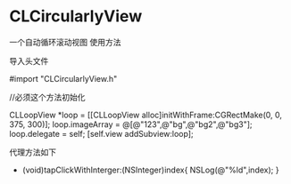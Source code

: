 # CLCircularlyView
一个自动循环滚动视图
使用方法

导入头文件


#import "CLCircularlyView.h"

 //必须这个方法初始化
 
  CLLoopView *loop = [[CLLoopView alloc]initWithFrame:CGRectMake(0, 0, 375, 300)];
        loop.imageArray = @[@"123",@"bg",@"bg2",@"bg3"];
        loop.delegate = self;
        [self.view addSubview:loop];


代理方法如下
- (void)tapClickWithInterger:(NSInteger)index{
    NSLog(@"%ld",index);
}
